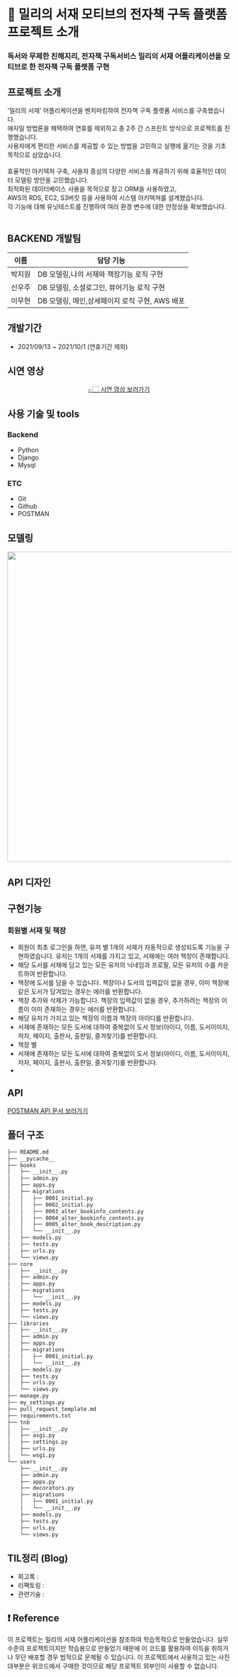# 📒 밀리의 서재 모티브의 전자책 구독 플랫폼 프로젝트 소개

### 독서와 무제한 친해지리, 전자책 구독서비스 밀리의 서재 어플리케이션을 모티브로 한 전자책 구독 플랫폼 구현

## 프로젝트 소개
'밀리의 서재' 어플리케이션을 벤치마킹하여 전자책 구독 플랫폼 서비스를 구축했습니다. <br>
애자일 방법론을 채택하여 연휴를 제외하고 총 2주 간 스프린트 방식으로 프로젝트를 진행했습니다.<br>
사용자에게 편리한 서비스를 제공할 수 있는 방법을 고민하고 실행에 옮기는 것을 기초 목적으로 삼았습니다.<br><br>
효율적인 아키텍처 구축, 사용자 중심의 다양한 서비스를 제공하기 위해 효율적인 데이터 모델링 방안을 고민했습니다.<br>
최적화된 데이터베이스 사용을 목적으로 장고 ORM을 사용하였고,<br>
AWS의 RDS, EC2, S3버킷 등을 사용하여 시스템 아키텍쳐를 설계했습니다.<br>
각 기능에 대해 유닛테스트를 진행하여 여러 환경 변수에 대한 안정성을 확보했습니다. <br><br>

## BACKEND 개발팀
|이름   |담당 기능|
|-----|------------------------------|
|박지원 |DB 모델링,나의 서재와 책장기능 로직 구현|
|신우주 |DB 모델링, 소셜로그인, 뷰어기능 로직 구현|
|이무현 |DB 모델링, 메인,상세페이지 로직 구현, AWS 배포|


## 개발기간
- 2021/09/13 ~ 2021/10/1 (연휴기간 제외)


## 시연 영상

<div id=header align="center">
  <a href="https://www.youtube.com/watch?v=WJS8kuzjzJU">👉🏻 시연 영상 보러가기</a>
</div>

## 사용 기술 및 tools
### Backend
- Python
- Django
- Mysql

### ETC
- Git
- Github
- POSTMAN

## 모델링
<p align="center"><img src="https://user-images.githubusercontent.com/80395324/144553831-a53341da-b82d-4c37-ad69-992427015db3.png" width="1000" height="700"/></p>

## API 디자인


## 구현기능
### 회원별 서재 및 책장
- 회원이 최초 로그인을 하면, 유저 별 1개의 서재가 자동적으로 생성되도록 기능을 구현하였습니다. 유저는 1개의 서재를 가지고 있고, 서재에는 여러 책장이 존재합니다.
- 해당 도서를 서재에 담고 있는 모든 유저의 닉네임과 프로필, 모든 유저의 수를 카운트하여 반환합니다.
- 책장에 도서를 담을 수 있습니다. 책장이나 도서의 입력값이 없을 경우, 이미 책장에 같은 도서가 담겨있는 경우는 에러를 반환합니다.
- 책장 추가와 삭제가 가능합니다. 책장의 입력값이 없을 경우, 추가하려는 책장의 이름이 이미 존재하는 경우는 에러를 반환합니다.
- 해당 유저가 가지고 있는 책장의 이름과 책장의 아이디를 반환합니다.
- 서재에 존재하는 모든 도서에 대하여 중복없이 도서 정보(아이디, 이름, 도서이미지, 저자, 페이지, 출판사, 출판일, 즐겨찾기)를 반환합니다.
- 책장 별 
- 서재에 존재하는 모든 도서에 대하여 중복없이 도서 정보(아이디, 이름, 도서이미지, 저자, 페이지, 출판사, 출판일, 즐겨찾기)를 반환합니다.
- 


## API
[POSTMAN API 문서 보러가기](https://documenter.getpostman.com/view/17234812/UVJfkbQ2)


## 폴더 구조
```bash
├── README.md
├── __pycache__
├── books
│   ├── __init__.py
│   ├── admin.py
│   ├── apps.py
│   ├── migrations
│   │   ├── 0001_initial.py
│   │   ├── 0002_initial.py
│   │   ├── 0003_alter_bookinfo_contents.py
│   │   ├── 0004_alter_bookinfo_contents.py
│   │   ├── 0005_alter_book_description.py
│   │   └── __init__.py
│   ├── models.py
│   ├── tests.py
│   ├── urls.py
│   └── views.py
├── core
│   ├── __init__.py
│   ├── admin.py
│   ├── apps.py
│   ├── migrations
│   │   └── __init__.py
│   ├── models.py
│   ├── tests.py
│   └── views.py
├── libraries
│   ├── __init__.py
│   ├── admin.py
│   ├── apps.py
│   ├── migrations
│   │   ├── 0001_initial.py
│   │   └── __init__.py
│   ├── models.py
│   ├── tests.py
│   ├── urls.py
│   └── views.py
├── manage.py
├── my_settings.py
├── pull_request_template.md
├── requirements.txt
├── tnb
│   ├── __init__.py
│   ├── asgi.py
│   ├── settings.py
│   ├── urls.py
│   └── wsgi.py
└── users
    ├── __init__.py
    ├── admin.py
    ├── apps.py
    ├── decorators.py
    ├── migrations
    │   ├── 0001_initial.py
    │   └── __init__.py
    ├── models.py
    ├── tests.py
    ├── urls.py
    └── views.py
```

## TIL정리 (Blog)
- 회고록 : 
- 리팩토링 : 
- 관련기술 : 

## ❗️ Reference
이 프로젝트는 밀리의 서재 어플리케이션을 참조하여 학습목적으로 만들었습니다.
실무수준의 프로젝트이지만 학습용으로 만들었기 때문에 이 코드를 활용하여 이득을 취하거나 무단 배포할 경우 법적으로 문제될 수 있습니다.
이 프로젝트에서 사용하고 있는 사진 대부분은 위코드에서 구매한 것이므로 해당 프로젝트 외부인이 사용할 수 없습니다.

